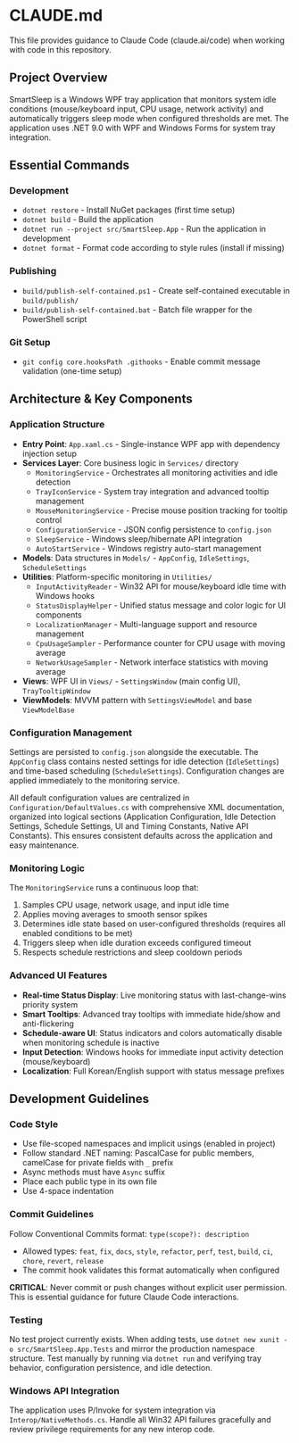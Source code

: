 # CLAUDE.md

This file provides guidance to Claude Code (claude.ai/code) when working with code in this repository.

## Project Overview

SmartSleep is a Windows WPF tray application that monitors system idle conditions (mouse/keyboard input, CPU usage, network activity) and automatically triggers sleep mode when configured thresholds are met. The application uses .NET 9.0 with WPF and Windows Forms for system tray integration.

## Essential Commands

### Development
- `dotnet restore` - Install NuGet packages (first time setup)
- `dotnet build` - Build the application
- `dotnet run --project src/SmartSleep.App` - Run the application in development
- `dotnet format` - Format code according to style rules (install if missing)

### Publishing
- `build/publish-self-contained.ps1` - Create self-contained executable in `build/publish/`
- `build/publish-self-contained.bat` - Batch file wrapper for the PowerShell script

### Git Setup
- `git config core.hooksPath .githooks` - Enable commit message validation (one-time setup)

## Architecture & Key Components

### Application Structure
- **Entry Point**: `App.xaml.cs` - Single-instance WPF app with dependency injection setup
- **Services Layer**: Core business logic in `Services/` directory
  - `MonitoringService` - Orchestrates all monitoring activities and idle detection
  - `TrayIconService` - System tray integration and advanced tooltip management
  - `MouseMonitoringService` - Precise mouse position tracking for tooltip control
  - `ConfigurationService` - JSON config persistence to `config.json`
  - `SleepService` - Windows sleep/hibernate API integration
  - `AutoStartService` - Windows registry auto-start management
- **Models**: Data structures in `Models/` - `AppConfig`, `IdleSettings`, `ScheduleSettings`
- **Utilities**: Platform-specific monitoring in `Utilities/`
  - `InputActivityReader` - Win32 API for mouse/keyboard idle time with Windows hooks
  - `StatusDisplayHelper` - Unified status message and color logic for UI components
  - `LocalizationManager` - Multi-language support and resource management
  - `CpuUsageSampler` - Performance counter for CPU usage with moving average
  - `NetworkUsageSampler` - Network interface statistics with moving average
- **Views**: WPF UI in `Views/` - `SettingsWindow` (main config UI), `TrayTooltipWindow`
- **ViewModels**: MVVM pattern with `SettingsViewModel` and base `ViewModelBase`

### Configuration Management
Settings are persisted to `config.json` alongside the executable. The `AppConfig` class contains nested settings for idle detection (`IdleSettings`) and time-based scheduling (`ScheduleSettings`). Configuration changes are applied immediately to the monitoring service.

All default configuration values are centralized in `Configuration/DefaultValues.cs` with comprehensive XML documentation, organized into logical sections (Application Configuration, Idle Detection Settings, Schedule Settings, UI and Timing Constants, Native API Constants). This ensures consistent defaults across the application and easy maintenance.

### Monitoring Logic
The `MonitoringService` runs a continuous loop that:
1. Samples CPU usage, network usage, and input idle time
2. Applies moving averages to smooth sensor spikes
3. Determines idle state based on user-configured thresholds (requires all enabled conditions to be met)
4. Triggers sleep when idle duration exceeds configured timeout
5. Respects schedule restrictions and sleep cooldown periods

### Advanced UI Features
- **Real-time Status Display**: Live monitoring status with last-change-wins priority system
- **Smart Tooltips**: Advanced tray tooltips with immediate hide/show and anti-flickering
- **Schedule-aware UI**: Status indicators and colors automatically disable when monitoring schedule is inactive
- **Input Detection**: Windows hooks for immediate input activity detection (mouse/keyboard)
- **Localization**: Full Korean/English support with status message prefixes

## Development Guidelines

### Code Style
- Use file-scoped namespaces and implicit usings (enabled in project)
- Follow standard .NET naming: PascalCase for public members, camelCase for private fields with `_` prefix
- Async methods must have `Async` suffix
- Place each public type in its own file
- Use 4-space indentation

### Commit Guidelines
Follow Conventional Commits format: `type(scope?): description`
- Allowed types: `feat`, `fix`, `docs`, `style`, `refactor`, `perf`, `test`, `build`, `ci`, `chore`, `revert`, `release`
- The commit hook validates this format automatically when configured

**CRITICAL**: Never commit or push changes without explicit user permission. This is essential guidance for future Claude Code interactions.

### Testing
No test project currently exists. When adding tests, use `dotnet new xunit -o src/SmartSleep.App.Tests` and mirror the production namespace structure. Test manually by running via `dotnet run` and verifying tray behavior, configuration persistence, and idle detection.

### Windows API Integration
The application uses P/Invoke for system integration via `Interop/NativeMethods.cs`. Handle all Win32 API failures gracefully and review privilege requirements for any new interop code.